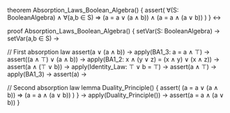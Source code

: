 theorem Absorption_Laws_Boolean_Algebra() {
  assert(
    ∀(S: BooleanAlgebra) ∧ ∀(a,b ∈ S) ⇒
    (a = a ∨ (a ∧ b)) ∧ (a = a ∧ (a ∨ b))
  )
} ↔

proof Absorption_Laws_Boolean_Algebra() {
  setVar(S: BooleanAlgebra) →
  setVar(a,b ∈ S) →
  
  // First absorption law
  assert(a ∨ (a ∧ b)) →
  apply(BA1_3: a = a ∧ ⊤) →
  assert((a ∧ ⊤) ∨ (a ∧ b)) →
  apply(BA1_2: x ∧ (y ∨ z) = (x ∧ y) ∨ (x ∧ z)) →
  assert(a ∧ (⊤ ∨ b)) →
  apply(Identity_Law: ⊤ ∨ b = ⊤) →
  assert(a ∧ ⊤) →
  apply(BA1_3) →
  assert(a) →
  
  // Second absorption law
  lemma Duality_Principle() {
    assert(
      (a = a ∨ (a ∧ b)) ⇒ (a = a ∧ (a ∨ b))
    )
  } →
  apply(Duality_Principle()) →
  assert(a = a ∧ (a ∨ b))
}